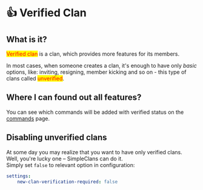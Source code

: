 # 👍 Verified Clan

## What is it?

<mark style="color:red;">Verified clan</mark> is a clan, which provides more features for its members.&#x20;

In most cases, when someone creates a clan, it's enough to have only _basic_ options, like: inviting, resigning, member kicking and so on - this type of clans called <mark style="color:red;">unverified</mark>. &#x20;

## Where I can found out all features?

You can see which commands will be added with verified status on the [commands](commands.md) page.

## Disabling unverified clans

At some day you may realize that you want to have only verified clans.\
Well, you're lucky one – SimpleClans can do it.\
Simply set `false`  to relevant option in configuration:

```yaml
settings:
    new-clan-verification-required: false
```
